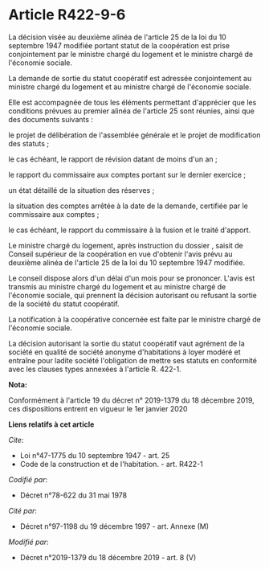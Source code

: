 # Article R422-9-6

La décision visée au deuxième alinéa de l'article 25 de la loi du 10 septembre 1947 modifiée portant statut de la coopération
est prise conjointement par le ministre chargé du logement et le ministre chargé de l'économie sociale.

La demande de sortie du statut coopératif est adressée conjointement au ministre chargé du logement et au ministre chargé de
l'économie sociale.

Elle est accompagnée de tous les éléments permettant d'apprécier que les conditions prévues au premier alinéa de l'article 25
sont réunies, ainsi que des documents suivants :

le projet de délibération de l'assemblée générale et le projet de modification des statuts ;

le cas échéant, le rapport de révision datant de moins d'un an ;

le rapport du commissaire aux comptes portant sur le dernier exercice ;

un état détaillé de la situation des réserves ;

la situation des comptes arrêtée à la date de la demande, certifiée par le commissaire aux comptes ;

le cas échéant, le rapport du commissaire à la fusion et le traité d'apport.

Le ministre chargé du logement, après instruction du dossier , saisit de Conseil supérieur de la coopération en vue d'obtenir
l'avis prévu au deuxième alinéa de l'article 25 de la loi du 10 septembre 1947 modifiée.

Le conseil dispose alors d'un délai d'un mois pour se prononcer. L'avis est transmis au ministre chargé du logement et au
ministre chargé de l'économie sociale, qui prennent la décision autorisant ou refusant la sortie de la société du statut
coopératif.

La notification à la coopérative concernée est faite par le ministre chargé de l'économie sociale.

La décision autorisant la sortie du statut coopératif vaut agrément de la société en qualité de société anonyme d'habitations
à loyer modéré et entraîne pour ladite société l'obligation de mettre ses statuts en conformité avec les clauses types
annexées à l'article R. 422-1.

**Nota:**

Conformément à l'article 19 du décret n° 2019-1379 du 18 décembre 2019, ces dispositions entrent en vigueur le 1er janvier
2020

**Liens relatifs à cet article**

_Cite_:

  - Loi n°47-1775 du 10 septembre 1947 - art. 25
  - Code de la construction et de l'habitation. - art. R422-1

_Codifié par_:

  - Décret n°78-622 du 31 mai 1978

_Cité par_:

  - Décret n°97-1198 du 19 décembre 1997 - art. Annexe (M)

_Modifié par_:

  - Décret n°2019-1379 du 18 décembre 2019 - art. 8 (V)
